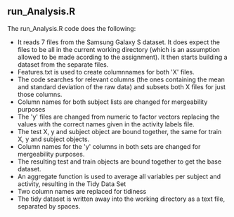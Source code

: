 ## run_Analysis.R
The run_Analysis.R code does the following:
* It reads 7 files from the Samsung Galaxy S dataset. It does expect the files to be all in the current working directory (which is an assumption allowed to be made acording to the assignment). It then starts building a dataset from the separate files. 
* Features.txt is used to create columnnames for both 'X' files. 
* The code searches for relevant columns (the ones containing the mean and standard deviation of the raw data) and subsets both X files for just those columns. 
* Column names for both subject lists are changed for mergeability purposes
* The 'y' files are changed from numeric to factor vectors replacing the values with the correct names given in the activity labels file.
* The test X, y and subject object are bound together, the same for train X, y and subject objects.
* Column names for the 'y' columns in both sets are changed for mergeability purposes.
* The resulting test and train objects are bound together to get the base dataset.
* An aggregate function is used to average all variables per subject and activity, resulting in the Tidy Data Set
* Two column names are replaced for tidiness
* The tidy dataset is written away into the working directory as a text file, separated by spaces.